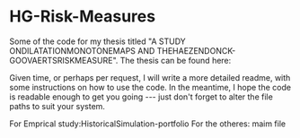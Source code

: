 # HG-Risk-Measures
Some of the code for my thesis titled "A STUDY ONDILATATIONMONOTONEMAPS AND THEHAEZENDONCK-GOOVAERTSRISKMEASURE". The thesis can be found here: 

Given time, or perhaps per request, I will write a more detailed readme, with some instructions on how to use the code. In the meantime, I hope the code is readable enough to get you going --- just don't forget to alter the file paths to suit your system. 

For Emprical study:HistoricalSimulation-portfolio
For the otheres: maim file 
